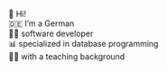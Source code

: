 👋 Hi!  
🇩🇪 I’m a German    
👨‍💻 software developer   
📊 specialized in database programming  
👨‍🏫 with a teaching background




